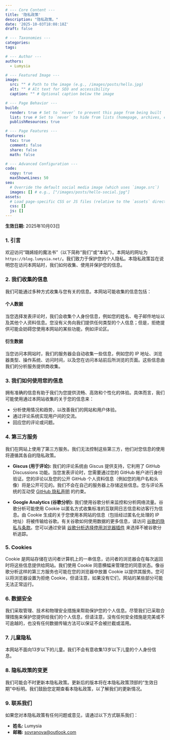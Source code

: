 ```yaml
---
# --- Core Content ---
title: '隐私政策'
description: "隐私政策。"
date: '2025-10-03T18:08:18Z'
draft: false

# --- Taxonomies ---
categories:
tags:

# --- Author ---
authors:
  - Lumysia

# --- Featured Image ---
image:
  src: "" # Path to the image (e.g., /images/posts/hello.jpg)
  alt: "" # Alt text for SEO and accessibility
  caption: "" # Optional caption below the image

# --- Page Behavior ---
build:
  render: true # Set to `never` to prevent this page from being built
  list: true # Set to `never` to hide from lists (homepage, archives, etc.)
  publishResources: true

# --- Page Features ---
features:
  toc: true
  comment: false
  share: false
  math: false

# --- Advanced Configuration ---
code:
  copy: true
  maxShownLines: 50
seo:
  # Override the default social media image (which uses `image.src`)
  images: [] # e.g., ["/images/posts/hello-social.jpg"]
assets:
  # Load page-specific CSS or JS files (relative to the `assets` directory)
  css: []
  js: []
---
```


**生效日期:** 2025年10月03日

### 1. 引言

欢迎访问“璐㛓娅的魔法书”（以下简称“我们”或“本站”）。本网站的网址为 `https://blog.lumysia.net/`。我们致力于保护您的个人隐私。本隐私政策旨在说明您在访问本网站时，我们如何收集、使用并保护您的信息。

### 2. 我们收集的信息

我们可能通过多种方式收集与您有关的信息。本网站可能收集的信息包括：

#### 个人数据

当您选择发表评论时，我们会收集个人身份信息，例如您的姓名、电子邮件地址以及其他个人资料信息。您没有义务向我们提供任何类型的个人信息；但是，拒绝提供可能会妨碍您使用本网站的某些功能，例如评论区。

#### 衍生数据

当您访问本网站时，我们的服务器会自动收集一些信息，例如您的 IP 地址、浏览器类型、操作系统、访问时间，以及您在访问本站前后所浏览的页面。这些信息由我们的分析服务提供商收集。

### 3. 我们如何使用您的信息

拥有准确的信息有助于我们为您提供流畅、高效和个性化的体验。具体而言，我们可能使用通过本网站收集的关于您的信息来：

- 分析使用情况和趋势，以改善我们的网站和用户体验。
- 通过评论系统实现用户间的交流。
- 回应您的评论或问题。

### 4. 第三方服务

我们在网站上使用了第三方服务。我们无法控制这些第三方，他们对您信息的使用将遵循其各自的隐私政策。

- **Giscus (用于评论):** 我们的评论系统由 Giscus 提供支持，它利用了 GitHub Discussions 功能。当您发表评论时，您需要通过您的 GitHub 帐户进行身份验证。您的评论以及您的公开 GitHub 个人资料信息（例如您的用户名和头像）将是公开可见的。我们不会在自己的服务器上存储这些信息。您与评论系统的互动受 [GitHub 隐私声明](https://docs.github.com/zh/site-policy/privacy-policies/github-privacy-statement) 的约束。

- **Google Analytics (谷歌分析):** 我们使用谷歌分析来监控和分析网络流量。谷歌分析可能使用 Cookie 以匿名方式收集标准的互联网日志信息和访客行为信息。由 Cookie 生成的关于您使用本网站的信息（包括经过匿名化处理的 IP 地址）将被传输给谷歌。有关谷歌如何使用数据的更多信息，请访问 [谷歌的隐私与条款](https://policies.google.com/privacy?hl=zh-CN)。您可以通过安装 [谷歌分析选择停用浏览器插件](https://tools.google.com/dlpage/gaoptout) 来选择不被谷歌分析追踪。

### 5. Cookies

Cookie 是网站存储在访问者计算机上的一串信息，访问者的浏览器会在每次返回时将这些信息提供给网站。我们使用 Cookie 同意横幅来管理您的同意状态。像谷歌分析这样的第三方服务也可能在您的浏览器中放置 Cookie 以提供其服务。您可以将浏览器设置为拒绝 Cookie，但请注意，如果没有它们，网站的某些部分可能无法正常运行。

### 6. 数据安全

我们采取管理、技术和物理安全措施来帮助保护您的个人信息。尽管我们已采取合理措施来保护您提供给我们的个人信息，但请注意，没有任何安全措施是完美或不可逾越的，也没有任何数据传输方法可以保证不会被拦截或滥用。

### 7. 儿童隐私

本网站不面向13岁以下的儿童。我们不会有意收集13岁以下儿童的个人身份信息。

### 8. 隐私政策的变更

我们可能会不时更新本隐私政策。更新后的版本将在本隐私政策顶部的“生效日期”中标明。我们鼓励您定期查看本隐私政策，以了解我们的更新情况。

### 9. 联系我们

如果您对本隐私政策有任何问题或意见，请通过以下方式联系我们：

- **姓名:** Lumysia
- **邮箱:** <sovranova@outlook.com>